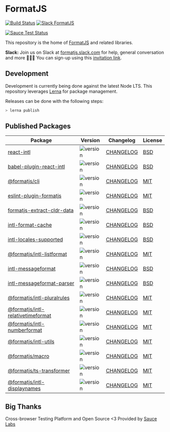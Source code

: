 # FormatJS

[![Build Status](https://travis-ci.org/formatjs/formatjs.svg?branch=master)](https://travis-ci.org/formatjs/formatjs)
[![Slack FormatJS](https://img.shields.io/badge/slack-@formatjs-green.svg?logo=slack)](https://join.slack.com/t/formatjs/shared_invite/enQtNjM2MjM4NjE4ODIxLTMyMWE0YTNhMTlmMzZlNzJlNjEzMWY0YjM2ODUxYjlmNDE2YzQyMDIxZDg3Y2Q5YWNlMzhhYzRiNDk0OGQwNGI)

[![Sauce Test Status](https://saucelabs.com/browser-matrix/formatjsproject.svg)](https://saucelabs.com/u/formatjsproject)

This repository is the home of [FormatJS](http://formatjs.io/) and related libraries.

**Slack:** Join us on Slack at [formatjs.slack.com](https://formatjs.slack.com/) for help, general conversation and more 💬🎊🎉
You can sign-up using this [invitation link](https://join.slack.com/t/formatjs/shared_invite/enQtNjYwMzE4NjM1MDQzLTA5NDE1Y2Y1ZWNiZWI1YTU5MGUxY2M0YjA4NWNhMmU3YTRjZmQ3MTE3NzJmOTAxMWRmYWE1ZTdkMmYzNzA5Y2M).

## Development

Development is currently being done against the latest Node LTS. This repository leverages [Lerna][] for package management.

Releases can be done with the following steps:

```js
> lerna publish
```

## Published Packages

| Package                                                                                              | Version                                                                | Changelog                                                     | License                                               |
| ---------------------------------------------------------------------------------------------------- | ---------------------------------------------------------------------- | ------------------------------------------------------------- | ----------------------------------------------------- |
| [react-intl](https://www.npmjs.com/package/react-intl)                                               | ![version](https://badgen.net/npm/v/react-intl)                        | [CHANGELOG](packages/react-intl/CHANGELOG.md)                 | [BSD](packages/react-intl/LICENSE.md)                 |
| [babel-plugin-react-intl](https://www.npmjs.com/package/babel-plugin-react-intl)                     | ![version](https://badgen.net/npm/v/babel-plugin-react-intl)           | [CHANGELOG](packages/babel-plugin-react-intl/CHANGELOG.md)    | [BSD](packages/babel-plugin-react-intl/LICENSE.md)    |
| [@formatjs/cli](https://www.npmjs.com/package/@formatjs/cli)                                         | ![version](https://badgen.net/npm/v/@formatjs/cli)                     | [CHANGELOG](packages/cli/CHANGELOG.md)                        | [MIT](packages/cli/LICENSE.md)                        |
| [eslint-plugin-formatjs](https://www.npmjs.com/package/eslint-plugin-formatjs)                       | ![version](https://badgen.net/npm/v/eslint-plugin-formatjs)            | [CHANGELOG](packages/eslint-plugin-formatjs/CHANGELOG.md)     | [MIT](packages/eslint-plugin-formatjs/LICENSE.md)     |
| [formatjs-extract-cldr-data](https://www.npmjs.com/package/formatjs-extract-cldr-data)               | ![version](https://badgen.net/npm/v/formatjs-extract-cldr-data)        | [CHANGELOG](packages/formatjs-extract-cldr-data/CHANGELOG.md) | [BSD](packages/formatjs-extract-cldr-data/LICENSE.md) |
| [intl-format-cache](https://www.npmjs.com/package/intl-format-cache)                                 | ![version](https://badgen.net/npm/v/intl-format-cache)                 | [CHANGELOG](packages/intl-format-cache/CHANGELOG.md)          | [BSD](packages/intl-format-cache/LICENSE.md)          |
| [intl-locales-supported](https://www.npmjs.com/package/intl-locales-supported)                       | ![version](https://badgen.net/npm/v/intl-locales-supported)            | [CHANGELOG](packages/intl-locales-supported/CHANGELOG.md)     | [BSD](packages/intl-locales-supported/LICENSE.md)     |
| [@formatjs/intl-listformat](https://www.npmjs.com/package/@formatjs/intl-listformat)                 | ![version](https://badgen.net/npm/v/@formatjs/intl-listformat)         | [CHANGELOG](packages/intl-listformat/CHANGELOG.md)            | [MIT](packages/intl-listformat/LICENSE.md)            |
| [intl-messageformat](https://www.npmjs.com/package/intl-messageformat)                               | ![version](https://badgen.net/npm/v/intl-messageformat)                | [CHANGELOG](packages/intl-messageformat/CHANGELOG.md)         | [BSD](packages/intl-messageformat/LICENSE.md)         |
| [intl-messageformat-parser](https://www.npmjs.com/package/intl-messageformat-parser)                 | ![version](https://badgen.net/npm/v/intl-messageformat-parser)         | [CHANGELOG](packages/intl-messageformat-parser/CHANGELOG.md)  | [BSD](packages/intl-messageformat-parser/LICENSE.md)  |
| [@formatjs/intl-pluralrules](https://www.npmjs.com/package/@formatjs/intl-pluralrules)               | ![version](https://badgen.net/npm/v/@formatjs/intl-pluralrules)        | [CHANGELOG](packages/intl-pluralrules/CHANGELOG.md)           | [MIT](packages/intl-pluralrules/LICENSE.md)           |
| [@formatjs/intl-relativetimeformat](https://www.npmjs.com/package/@formatjs/intl-relativetimeformat) | ![version](https://badgen.net/npm/v/@formatjs/intl-relativetimeformat) | [CHANGELOG](packages/intl-relativetimeformat/CHANGELOG.md)    | [MIT](packages/intl-relativetimeformat/LICENSE.md)    |
| [@formatjs/intl-numberformat](https://www.npmjs.com/package/@formatjs/intl-numberformat)             | ![version](https://badgen.net/npm/v/@formatjs/intl-numberformat)       | [CHANGELOG](packages/intl-numberformat/CHANGELOG.md)          | [MIT](packages/intl-numberformat/LICENSE.md)          |
| [@formatjs/intl-utils](https://www.npmjs.com/package/@formatjs/intl-utils)                           | ![version](https://badgen.net/npm/v/@formatjs/intl-utils)              | [CHANGELOG](packages/intl-utils/CHANGELOG.md)                 | [MIT](packages/intl-utils/LICENSE.md)                 |
| [@formatjs/macro](https://www.npmjs.com/package/@formatjs/macro)                                     | ![version](https://badgen.net/npm/v/@formatjs/macro)                   | [CHANGELOG](packages/macro/CHANGELOG.md)                      | [MIT](packages/macro/LICENSE.md)                      |
| [@formatjs/ts-transformer](https://www.npmjs.com/package/@formatjs/cli)                              | ![version](https://badgen.net/npm/v/@formatjs/cli)                     | [CHANGELOG](packages/cli/CHANGELOG.md)                        | [MIT](packages/cli/LICENSE.md)                        |
| [@formatjs/intl-displaynames](https://www.npmjs.com/package/@formatjs/intl-displaynames)             | ![version](https://badgen.net/npm/v/@formatjs/intl-displaynames)       | [CHANGELOG](packages/intl-displaynames/CHANGELOG.md)          | [MIT](packages/intl-displaynames/LICENSE.md)          |

## Big Thanks

Cross-browser Testing Platform and Open Source <3 Provided by [Sauce Labs][saucelabs]

[lerna]: https://lerna.js.org/
[saucelabs]: https://saucelabs.com
